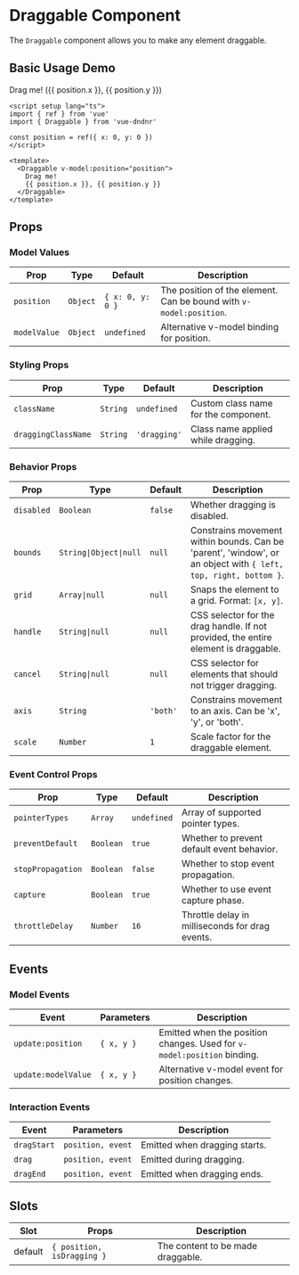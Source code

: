 # Draggable Component

The `Draggable` component allows you to make any element draggable.

<script setup lang="ts">
import { ref } from 'vue'
import { Draggable } from 'vue-dndnr'

const position = ref({ x: 0, y: 0 })
</script>
## Basic Usage Demo

<DemoContainer>
  <Draggable v-model:position="position">
    <div class="draggable-box">
      Drag me!
      <span class="color-text-light text-sm">({{ position.x }}, {{ position.y }})</span>
    </div>
  </Draggable>
</DemoContainer>

```vue
<script setup lang="ts">
import { ref } from 'vue'
import { Draggable } from 'vue-dndnr'

const position = ref({ x: 0, y: 0 })
</script>

<template>
  <Draggable v-model:position="position">
    Drag me!
    {{ position.x }}, {{ position.y }}
  </Draggable>
</template>
```

## Props

### Model Values

| Prop | Type | Default | Description |
|------|------|---------|-------------|
| `position` | `Object` | `{ x: 0, y: 0 }` | The position of the element. Can be bound with `v-model:position`. |
| `modelValue` | `Object` | `undefined` | Alternative v-model binding for position. |

### Styling Props

| Prop | Type | Default | Description |
|------|------|---------|-------------|
| `className` | `String` | `undefined` | Custom class name for the component. |
| `draggingClassName` | `String` | `'dragging'` | Class name applied while dragging. |

### Behavior Props

| Prop | Type | Default | Description |
|------|------|---------|-------------|
| `disabled` | `Boolean` | `false` | Whether dragging is disabled. |
| `bounds` | `String\|Object\|null` | `null` | Constrains movement within bounds. Can be 'parent', 'window', or an object with `{ left, top, right, bottom }`. |
| `grid` | `Array\|null` | `null` | Snaps the element to a grid. Format: `[x, y]`. |
| `handle` | `String\|null` | `null` | CSS selector for the drag handle. If not provided, the entire element is draggable. |
| `cancel` | `String\|null` | `null` | CSS selector for elements that should not trigger dragging. |
| `axis` | `String` | `'both'` | Constrains movement to an axis. Can be 'x', 'y', or 'both'. |
| `scale` | `Number` | `1` | Scale factor for the draggable element. |

### Event Control Props

| Prop | Type | Default | Description |
|------|------|---------|-------------|
| `pointerTypes` | `Array` | `undefined` | Array of supported pointer types. |
| `preventDefault` | `Boolean` | `true` | Whether to prevent default event behavior. |
| `stopPropagation` | `Boolean` | `false` | Whether to stop event propagation. |
| `capture` | `Boolean` | `true` | Whether to use event capture phase. |
| `throttleDelay` | `Number` | `16` | Throttle delay in milliseconds for drag events. |

## Events

### Model Events

| Event | Parameters | Description |
|-------|------------|-------------|
| `update:position` | `{ x, y }` | Emitted when the position changes. Used for `v-model:position` binding. |
| `update:modelValue` | `{ x, y }` | Alternative v-model event for position changes. |

### Interaction Events

| Event | Parameters | Description |
|-------|------------|-------------|
| `dragStart` | `position, event` | Emitted when dragging starts. |
| `drag` | `position, event` | Emitted during dragging. |
| `dragEnd` | `position, event` | Emitted when dragging ends. |

## Slots

| Slot | Props | Description |
|------|-------|-------------|
| default | `{ position, isDragging }` | The content to be made draggable. |
